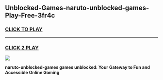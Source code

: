 
## Unblocked-Games-naruto-unblocked-games-Play-Free-3fr4c
<h3>
<a href="https://premium76.site?title=naruto-unblocked-games&ref=21A">CLICK TO PLAY</a></h3>
<hr>

<h3>
<a href="https://premium76.site?title=naruto-unblocked-games&ref=21A">CLICK 2 PLAY</a>
  
</h3>

<a href="https://premium76.site?title=naruto-unblocked-games&ref=21A"><img src="https://clearcache.store/games.png"></a>


**naruto-unblocked-games games unblocked: Your Gateway to Fun and Accessible Online Gaming**
